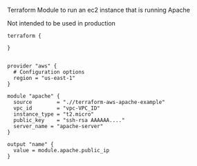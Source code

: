 Terraform Module to run an ec2 instance that is running Apache

Not intended to be used in production

```hcl
terraform {

}


provider "aws" {
  # Configuration options
  region = "us-east-1"
}

module "apache" {
  source        = ".//terraform-aws-apache-example"
  vpc_id        = "vpc-VPC_ID"
  instance_type = "t2.micro"
  public_key    = "ssh-rsa AAAAAA...."
  server_name = "apache-server"
}

output "name" {
  value = module.apache.public_ip
}
  

```